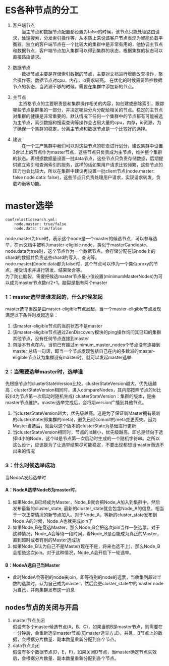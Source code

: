 # ES各种节点的分工
1. 客户端节点<br/>
　　当主节点和数据节点配置都设置为false的时候，该节点只能处理路由请求，处理搜索，分发索引操作等，从本质上来说该客户节点表现为智能负载平衡器。独立的客户端节点在一个比较大的集群中是非常有用的，他协调主节点和数据节点，客户端节点加入集群可以得到集群的状态，根据集群的状态可以直接路由请求。

2. 数据节点<br/>
　　数据节点主要是存储索引数据的节点，主要对文档进行增删改查操作，聚合操作等。数据节点对cpu，内存，io要求较高， 在优化的时候需要监控数据节点的状态，当资源不够的时候，需要在集群中添加新的节点。

3. 主节点<br/>
　 主资格节点的主要职责是和集群操作相关的内容，如创建或删除索引，跟踪哪些节点是群集的一部分，并决定哪些分片分配给相关的节点。稳定的主节点对集群的健康是非常重要的，默认情况下任何一个集群中的节点都有可能被选为主节点，索引数据和搜索查询等操作会占用大量的cpu，内存，io资源，为了确保一个集群的稳定，分离主节点和数据节点是一个比较好的选择。  

4. 建议<br/>
　　在一个生产集群中我们可以对这些节点的职责进行划分，建议集群中设置3台以上的节点作为master节点，这些节点只负责成为主节点，维护整个集群的状态。再根据数据量设置一批data节点，这些节点只负责存储数据，后期提供建立索引和查询索引的服务，这样的话如果用户请求比较频繁，这些节点的压力也会比较大，所以在集群中建议再设置一批client节点(node.master: false node.data: false)，这些节点只负责处理用户请求，实现请求转发，负载均衡等功能。

# master选举
```
conf/elasticsearch.yml:
    node.master: true/false
    node.data: true/false
```
node.master为true时，表示这个node是一个master的候选节点，可以参与选举，在es文档中被称为master-eligible node，类似于masterCandidate。<br/>
node.data为true时，这个节点作为一个数据节点，会存储分配在该node上的shard的数据并负责这些shard的写入、查询等。<br/>
node.master和node.data都为false时，这个节点可以作为一个类似proxy的节点，接受请求并进行转发、结果聚合等。<br/>
为了防止脑裂，需要把候选master节点最小值设置(minimumMasterNodes)为可以成为master节点数n/2+1。脑裂是指有两个master<br/>


### 1：master选举是谁发起的，什么时候发起
  master选举当然是由master-eligible节点发起，当一个master-eligible节点发现满足以下条件时发起选举：
1. 该master-eligible节点的当前状态不是master
2. 该master-eligible节点通过ZenDiscovery模块的ping操作询问其已知的集群其他节点，没有任何节点连接到master
3. 包括本节点在内，当前已有超过minimum_master_nodes个节点没有连接到master
    总结一句话，即当一个节点发现包括自己在内的多数派的master-eligible节点认为集群没有master时，就可以发起master选举
### 2：当需要选举master时，选举谁
  先根据节点的clusterStateVersion比较，clusterStateVersion越大，优先级越高；clusterStateVersion相同时，进入compareNodes，其内部按照节点的Id比较(Id为节点第一次启动时随机生成)
  clusterStateVersion：集群的版本，是由master节点维护。master选举完成后，会将期version广播到其他节点。
1. 当clusterStateVersion越大，优先级越高。这是为了保证新Master拥有最新的clusterState(即集群的meta)，避免已经commit的meta变更丢失。因为Master当选后，就会以这个版本的clusterState为基础进行更新
2. 当clusterStateVersion相同时，节点的Id越小，优先级越高。即总是倾向于选择Id小的Node，这个Id是节点第一次启动时生成的一个随机字符串。之所以这么设计，应该是为了让选举结果尽可能稳定，不要出现都想当master而选不出来的情况
### 3：什么时候选举成功
  当NodaA发起选举时
#### A：NodeA选举NodeB为master时，
1. 如果Node_B已经成为Master，Node_B就会把Node_A加入到集群中，然后发布最新的cluster_state, 最新的cluster_state就会包含Node_A的信息。相当于一次正常情况的新节点加入。对于Node_A，等新的cluster_state发布到Node_A的时候，Node_A也就完成join了
2. 如果Node_B在竞选Master，那么Node_B会把这次join当作一张选票。对于这种情况，Node_A会等待一段时间，看Node_B是否能成为真正的Master，直到超时或者有别的Master选成功
3. 如果Node_B认为自己不是Master(现在不是，将来也选不上)，那么Node_B会拒绝这次join。对于这种情况，Node_A会开启下一轮选举。
#### B：NodeA选自己当Master
- 此时NodeA会等别的node来join，即等待别的node的选票，当收集到超过半数的选票时，认为自己成为master，然后变更cluster_state中的master node为自己，并向集群发布这一消息

## nodes节点的关闭与开启
1. master节点关闭<br/>
假设有多个master候选节点(A，B，C)，如果当前B是master节点，则需要在一分钟后，会重新选举master节点(见master选举方式)。并且，B节点上的数据，会根据分片数量、副本数量重新分配到各个节点。
2. data节点关闭<br/>
假设有多个数据节点(D，E，F)，如果关闭D节点，当master确定节点失效后，会根据分片数量、副本数量重新分配到各个节点。

